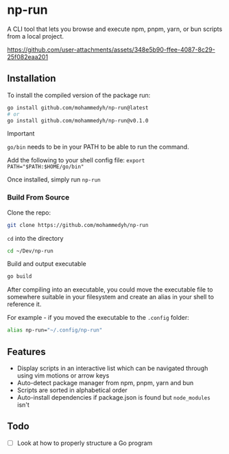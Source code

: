  # np-run

A CLI tool that lets you browse and execute npm, pnpm, yarn, or bun scripts from a local project.

https://github.com/user-attachments/assets/348e5b90-ffee-4087-8c29-25f082eaa201

## Installation

To install the compiled version of the package run:

```sh
go install github.com/mohammedyh/np-run@latest
# or
go install github.com/mohammedyh/np-run@v0.1.0
```

> [!IMPORTANT]  
> `go/bin` needs to be in your PATH to be able to run the command.
> 
> Add the following to your shell config file: `export PATH="$PATH:$HOME/go/bin"`

Once installed, simply run `np-run`

### Build From Source

Clone the repo:

```sh
git clone https://github.com/mohammedyh/np-run
```

`cd` into the directory

```sh
cd ~/Dev/np-run
```

Build and output executable

```sh
go build
```

After compiling into an executable, you could move the executable file to somewhere suitable in your filesystem and create an alias in your shell to reference it.

For example - if you moved the executable to the `.config` folder:

```sh
alias np-run="~/.config/np-run"
```

## Features

- Display scripts in an interactive list which can be navigated through using vim motions or arrow keys
- Auto-detect package manager from npm, pnpm, yarn and bun
- Scripts are sorted in alphabetical order
- Auto-install dependencies if package.json is found but `node_modules` isn't


## Todo

- [ ] Look at how to properly structure a Go program
